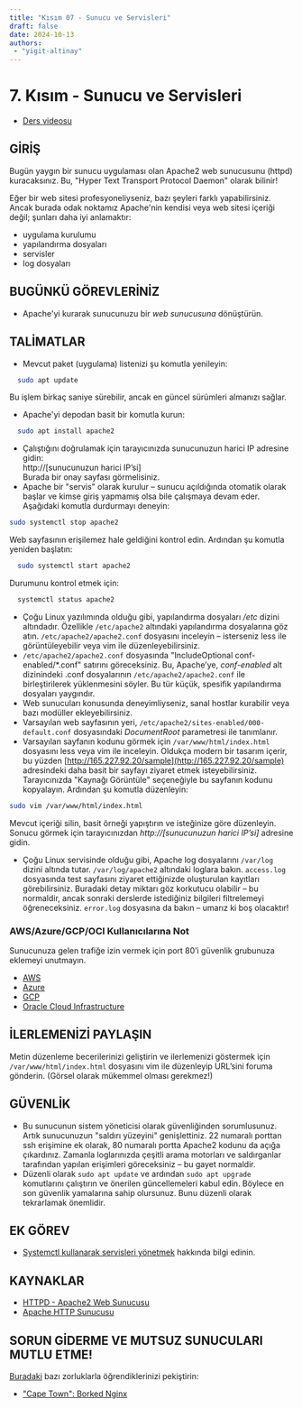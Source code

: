 ```yaml
---
title: "Kısım 07 - Sunucu ve Servisleri"
draft: false
date: 2024-10-13
authors:
 - "yigit-altinay"
---
```

# 7. Kısım - Sunucu ve Servisleri

* [Ders videosu](https://youtu.be/VzXwO0qq-bg)

## GİRİŞ

Bugün yaygın bir sunucu uygulaması olan Apache2 web sunucusunu (httpd) kuracaksınız. Bu, "Hyper Text Transport Protocol Daemon" olarak bilinir!

Eğer bir web sitesi profesyoneliyseniz, bazı şeyleri farklı yapabilirsiniz. Ancak burada odak noktamız Apache'nin kendisi veya web sitesi içeriği değil; şunları daha iyi anlamaktır:

* uygulama kurulumu  
* yapılandırma dosyaları  
* servisler  
* log dosyaları  

## BUGÜNKÜ GÖREVLERİNİZ

* Apache'yi kurarak sunucunuzu bir *web sunucusuna* dönüştürün.

## TALİMATLAR

* Mevcut paket (uygulama) listenizi şu komutla yenileyin:  
```bash
  sudo apt update  
```
  Bu işlem birkaç saniye sürebilir, ancak en güncel sürümleri almanızı sağlar.
* Apache'yi depodan basit bir komutla kurun:  
```bash
  sudo apt install apache2  
```
* Çalıştığını doğrulamak için tarayıcınızda sunucunuzun harici IP adresine gidin:  
  http://[sunucunuzun harici IP’si]  
  Burada bir onay sayfası görmelisiniz.
* Apache bir "servis" olarak kurulur – sunucu açıldığında otomatik olarak başlar ve kimse giriş yapmamış olsa bile çalışmaya devam eder. Aşağıdaki komutla durdurmayı deneyin:  
```bash
sudo systemctl stop apache2  
```
  Web sayfasının erişilemez hale geldiğini kontrol edin. Ardından şu komutla yeniden başlatın:  
```bash
  sudo systemctl start apache2  
```
  Durumunu kontrol etmek için:  
```bash
  systemctl status apache2
```
* Çoğu Linux yazılımında olduğu gibi, yapılandırma dosyaları _/etc_ dizini altındadır. Özellikle `/etc/apache2` altındaki yapılandırma dosyalarına göz atın. `/etc/apache2/apache2.conf` dosyasını inceleyin – isterseniz less ile görüntüleyebilir veya vim ile düzenleyebilirsiniz.
* `/etc/apache2/apache2.conf` dosyasında "IncludeOptional conf-enabled/*.conf" satırını göreceksiniz. Bu, Apache’ye, *conf-enabled* alt dizinindeki .conf dosyalarının `/etc/apache2/apache2.conf` ile birleştirilerek yüklenmesini söyler. Bu tür küçük, spesifik yapılandırma dosyaları yaygındır.
* Web sunucuları konusunda deneyimliyseniz, sanal hostlar kurabilir veya bazı modüller ekleyebilirsiniz.
* Varsayılan web sayfasının yeri, `/etc/apache2/sites-enabled/000-default.conf` dosyasındaki *DocumentRoot* parametresi ile tanımlanır.
* Varsayılan sayfanın kodunu görmek için `/var/www/html/index.html` dosyasını less veya vim ile inceleyin. Oldukça modern bir tasarım içerir, bu yüzden [http://165.227.92.20/sample](http://165.227.92.20/sample) adresindeki daha basit bir sayfayı ziyaret etmek isteyebilirsiniz. Tarayıcınızda "Kaynağı Görüntüle" seçeneğiyle bu sayfanın kodunu kopyalayın. Ardından şu komutla düzenleyin:  
```bash
sudo vim /var/www/html/index.html  
```
  Mevcut içeriği silin, basit örneği yapıştırın ve isteğinize göre düzenleyin. Sonucu görmek için tarayıcınızdan _http://[sunucunuzun harici IP’si]_ adresine gidin.
* Çoğu Linux servisinde olduğu gibi, Apache log dosyalarını `/var/log` dizini altında tutar. `/var/log/apache2` altındaki loglara bakın. `access.log` dosyasında test sayfasını ziyaret ettiğinizde oluşturulan kayıtları görebilirsiniz. Buradaki detay miktarı göz korkutucu olabilir – bu normaldir, ancak sonraki derslerde istediğiniz bilgileri filtrelemeyi öğreneceksiniz. `error.log` dosyasına da bakın – umarız ki boş olacaktır!

### AWS/Azure/GCP/OCI Kullanıcılarına Not

Sunucunuza gelen trafiğe izin vermek için port 80’i güvenlik grubunuza eklemeyi unutmayın.

* [AWS](https://docs.aws.amazon.com/AWSEC2/latest/UserGuide/working-with-security-groups.html#adding-security-group-rule)  
* [Azure](https://learn.microsoft.com/en-us/answers/questions/1190066/how-can-i-open-a-port-in-azure-so-that-a-constant)  
* [GCP](https://cloud.google.com/firewall/docs/using-firewalls#listing-rules-vm)  
* [Oracle Cloud Infrastructure](https://docs.oracle.com/en-us/iaas/developer-tutorials/tutorials/apache-on-oracle-linux/01-summary.htm#add-ingress-rules)

## İLERLEMENİZİ PAYLAŞIN

Metin düzenleme becerilerinizi geliştirin ve ilerlemenizi göstermek için `/var/www/html/index.html` dosyasını vim ile düzenleyip URL’sini foruma gönderin. (Görsel olarak mükemmel olması gerekmez!)

## GÜVENLİK

* Bu sunucunun sistem yöneticisi olarak güvenliğinden sorumlusunuz. Artık sunucunuzun "saldırı yüzeyini" genişlettiniz. 22 numaralı porttan ssh erişimine ek olarak, 80 numaralı portta Apache2 kodunu da açığa çıkardınız. Zamanla loglarınızda çeşitli arama motorları ve saldırganlar tarafından yapılan erişimleri göreceksiniz – bu gayet normaldir.
* Düzenli olarak `sudo apt update` ve ardından `sudo apt upgrade` komutlarını çalıştırın ve önerilen güncellemeleri kabul edin. Böylece en son güvenlik yamalarına sahip olursunuz. Bunu düzenli olarak tekrarlamak önemlidir.

## EK GÖREV

* [Systemctl kullanarak servisleri yönetmek](https://www.digitalocean.com/community/tutorials/how-to-use-systemctl-to-manage-systemd-services-and-units) hakkında bilgi edinin.

## KAYNAKLAR

* [HTTPD - Apache2 Web Sunucusu](https://ubuntu.com/server/docs/how-to-install-apache2)  
* [Apache HTTP Sunucusu](https://access.redhat.com/documentation/en-us/red_hat_enterprise_linux/9/html/deploying_web_servers_and_reverse_proxies/setting-apache-http-server_deploying-web-servers-and-reverse-proxies#doc-wrapper)  

## SORUN GİDERME VE MUTSUZ SUNUCULARI MUTLU ETME!

[Buradaki](https://sadservers.com/) bazı zorluklarla öğrendiklerinizi pekiştirin:

* ["Cape Town": Borked Nginx](https://sadservers.com/scenario/capetown)

